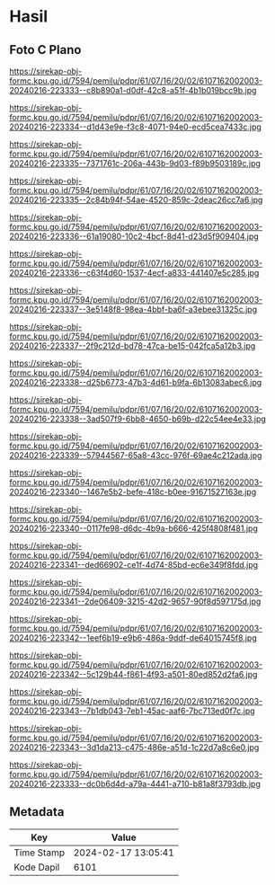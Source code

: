 # Hasil

## Foto C Plano

https://sirekap-obj-formc.kpu.go.id/7594/pemilu/pdpr/61/07/16/20/02/6107162002003-20240216-223333--c8b890a1-d0df-42c8-a51f-4b1b019bcc9b.jpg

https://sirekap-obj-formc.kpu.go.id/7594/pemilu/pdpr/61/07/16/20/02/6107162002003-20240216-223334--d1d43e9e-f3c8-4071-94e0-ecd5cea7433c.jpg

https://sirekap-obj-formc.kpu.go.id/7594/pemilu/pdpr/61/07/16/20/02/6107162002003-20240216-223335--7371761c-206a-443b-9d03-f89b9503189c.jpg

https://sirekap-obj-formc.kpu.go.id/7594/pemilu/pdpr/61/07/16/20/02/6107162002003-20240216-223335--2c84b94f-54ae-4520-859c-2deac26cc7a6.jpg

https://sirekap-obj-formc.kpu.go.id/7594/pemilu/pdpr/61/07/16/20/02/6107162002003-20240216-223336--61a19080-10c2-4bcf-8d41-d23d5f909404.jpg

https://sirekap-obj-formc.kpu.go.id/7594/pemilu/pdpr/61/07/16/20/02/6107162002003-20240216-223336--c63f4d60-1537-4ecf-a833-441407e5c285.jpg

https://sirekap-obj-formc.kpu.go.id/7594/pemilu/pdpr/61/07/16/20/02/6107162002003-20240216-223337--3e5148f8-98ea-4bbf-ba6f-a3ebee31325c.jpg

https://sirekap-obj-formc.kpu.go.id/7594/pemilu/pdpr/61/07/16/20/02/6107162002003-20240216-223337--2f9c212d-bd78-47ca-be15-042fca5a12b3.jpg

https://sirekap-obj-formc.kpu.go.id/7594/pemilu/pdpr/61/07/16/20/02/6107162002003-20240216-223338--d25b6773-47b3-4d61-b9fa-6b13083abec6.jpg

https://sirekap-obj-formc.kpu.go.id/7594/pemilu/pdpr/61/07/16/20/02/6107162002003-20240216-223338--3ad507f9-6bb8-4650-b69b-d22c54ee4e33.jpg

https://sirekap-obj-formc.kpu.go.id/7594/pemilu/pdpr/61/07/16/20/02/6107162002003-20240216-223339--57944567-65a8-43cc-976f-69ae4c212ada.jpg

https://sirekap-obj-formc.kpu.go.id/7594/pemilu/pdpr/61/07/16/20/02/6107162002003-20240216-223340--1467e5b2-befe-418c-b0ee-91671527163e.jpg

https://sirekap-obj-formc.kpu.go.id/7594/pemilu/pdpr/61/07/16/20/02/6107162002003-20240216-223340--0117fe98-d6dc-4b9a-b666-425f4808f481.jpg

https://sirekap-obj-formc.kpu.go.id/7594/pemilu/pdpr/61/07/16/20/02/6107162002003-20240216-223341--ded66902-ce1f-4d74-85bd-ec6e349f8fdd.jpg

https://sirekap-obj-formc.kpu.go.id/7594/pemilu/pdpr/61/07/16/20/02/6107162002003-20240216-223341--2de06409-3215-42d2-9657-90f8d597175d.jpg

https://sirekap-obj-formc.kpu.go.id/7594/pemilu/pdpr/61/07/16/20/02/6107162002003-20240216-223342--1eef6b19-e9b6-486a-9ddf-de64015745f8.jpg

https://sirekap-obj-formc.kpu.go.id/7594/pemilu/pdpr/61/07/16/20/02/6107162002003-20240216-223342--5c129b44-f861-4f93-a501-80ed852d2fa6.jpg

https://sirekap-obj-formc.kpu.go.id/7594/pemilu/pdpr/61/07/16/20/02/6107162002003-20240216-223343--7b1db043-7eb1-45ac-aaf6-7bc713ed0f7c.jpg

https://sirekap-obj-formc.kpu.go.id/7594/pemilu/pdpr/61/07/16/20/02/6107162002003-20240216-223343--3d1da213-c475-486e-a51d-1c22d7a8c6e0.jpg

https://sirekap-obj-formc.kpu.go.id/7594/pemilu/pdpr/61/07/16/20/02/6107162002003-20240216-223333--dc0b6d4d-a79a-4441-a710-b81a8f3793db.jpg


## Metadata

| Key        | Value               |
| ---------- | ------------------- |
| Time Stamp | 2024-02-17 13:05:41 |
| Kode Dapil | 6101                |



